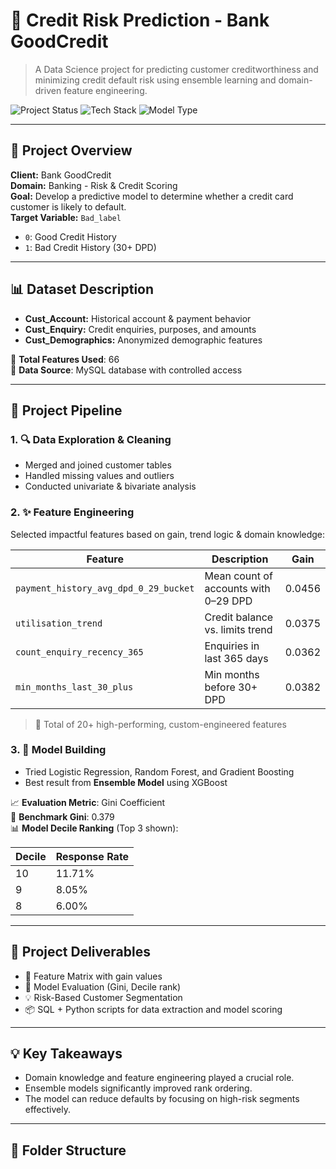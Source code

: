 # 🧠 Credit Risk Prediction - Bank GoodCredit

> A Data Science project for predicting customer creditworthiness and minimizing credit default risk using ensemble learning and domain-driven feature engineering.

![Project Status](https://img.shields.io/badge/Status-Completed-brightgreen)
![Tech Stack](https://img.shields.io/badge/TechStack-Python%20%7C%20Pandas%20%7C%20Sklearn%20%7C%20SQL-blue)
![Model Type](https://img.shields.io/badge/Model-Ensemble%20Classifier-lightgrey)

---

## 📌 Project Overview

**Client:** Bank GoodCredit  
**Domain:** Banking - Risk & Credit Scoring  
**Goal:** Develop a predictive model to determine whether a credit card customer is likely to default.  
**Target Variable:** `Bad_label`  
- `0`: Good Credit History  
- `1`: Bad Credit History (30+ DPD)

---

## 📊 Dataset Description

- **Cust_Account:** Historical account & payment behavior
- **Cust_Enquiry:** Credit enquiries, purposes, and amounts
- **Cust_Demographics:** Anonymized demographic features

📂 **Total Features Used**: 66  
🔐 **Data Source**: MySQL database with controlled access

---

## 🚀 Project Pipeline

### 1. 🔍 Data Exploration & Cleaning
- Merged and joined customer tables
- Handled missing values and outliers
- Conducted univariate & bivariate analysis

### 2. ✨ Feature Engineering
Selected impactful features based on gain, trend logic & domain knowledge:

| Feature | Description | Gain |
|--------|-------------|------|
| `payment_history_avg_dpd_0_29_bucket` | Mean count of accounts with 0–29 DPD | 0.0456 |
| `utilisation_trend` | Credit balance vs. limits trend | 0.0375 |
| `count_enquiry_recency_365` | Enquiries in last 365 days | 0.0362 |
| `min_months_last_30_plus` | Min months before 30+ DPD | 0.0382 |

> 📌 Total of 20+ high-performing, custom-engineered features

### 3. 🤖 Model Building
- Tried Logistic Regression, Random Forest, and Gradient Boosting
- Best result from **Ensemble Model** using XGBoost

📈 **Evaluation Metric**: Gini Coefficient  
🎯 **Benchmark Gini**: 0.379  
📊 **Model Decile Ranking** (Top 3 shown):

| Decile | Response Rate |
|--------|----------------|
| 10 | 11.71% |
| 9 | 8.05% |
| 8 | 6.00% |

---

## 🧾 Project Deliverables

- 🔧 Feature Matrix with gain values
- 📑 Model Evaluation (Gini, Decile rank)
- 💡 Risk-Based Customer Segmentation
- 📦 SQL + Python scripts for data extraction and model scoring

---

## 💡 Key Takeaways

- Domain knowledge and feature engineering played a crucial role.
- Ensemble models significantly improved rank ordering.
- The model can reduce defaults by focusing on high-risk segments effectively.

---

## 📂 Folder Structure


